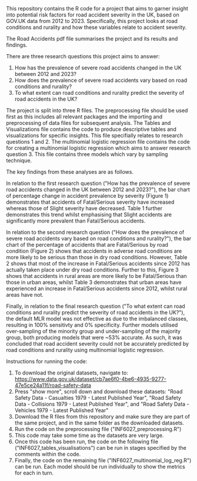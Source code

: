 This repository contains the R code for a project that aims to garner insight into potential risk factors for road accident severity in the UK, based on GOV.UK data from 2012 to 2023. Specifically, this project looks at road conditions and rurality and how these variables relate to accident severity. 

The Road Accidents pdf file summarises the project and its results and findings.

There are three research questions this project aims to answer:
  1.	How has the prevalence of severe road accidents changed in the UK between 2012 and 2023?
  2.	How does the prevalence of severe road accidents vary based on road conditions and rurality?
  3.	To what extent can road conditions and rurality predict the severity of road accidents in the UK?

The project is split into three R files. The preprocessing file should be used first as this includes all relevant packages and the importing and preprocessing of data files for subsequent analysis. The Tables and Visualizations file contains the code to produce descriptive tables and visualizations for specific insights. This file specifially relates to research questions 1 and 2. The multinomial logistic regression file contains the code for creating a multinomial logistic regression which aims to answer research question 3. This file contains three models which vary by sampling technique.

The key findings from these analyses are as follows.

In relation to the first research question ("How has the prevalence of severe road accidents changed in the UK between 2012 and 2023?"), the bar chart of percentage change in accident prevalence by severity (Figure 1) demonstrates that accidents of Fatal/Serious severity have increased whereas those of Slight severity have decreased. Table 1 further demonstrates this trend whilst emphasising that Slight accidents are significantly more prevalent than Fatal/Serious accidents. 

In relation to the second research question ("How does the prevalence of severe road accidents vary based on road conditions and rurality?"), the bar chart of the percentage of accidents that are Fatal/Serious by road condition (Figure 2) shows that accidents in adverse road conditions are more likely to be serious than those in dry road conditions. However, Table 2 shows that most of the increase in Fatal/Serious accidents since 2012 has actually taken place under dry road conditions. Further to this, Figure 3 shows that accidents in rural areas are more likely to be Fatal/Serious than those in urban areas, whilst Table 3 demonstrates that urban areas have experienced an increase in Fatal/Serious accidents since 2012, whilst rural areas have not.

Finally, in relation to the final research question ("To what extent can road conditions and rurality predict the severity of road accidents in the UK?"), the default MLR model was not effective as due to the imbalanced classes, resulting in 100% sensitivty and 0% specificity. Further models utilised over-sampling of the minority group and under-sampling of the majority group, both producing models that were ~53% accurate. As such, it was concluded that road accident severity could not be accurately predicted by road conditions and rurality using multinomial logistic regression.

Instructions for running the code:
1. To download the original datasets, navigate to: https://www.data.gov.uk/dataset/cb7ae6f0-4be6-4935-9277-47e5ce24a11f/road-safety-data
2. Press "show more", scroll down and download these datasets: "Road Safety Data - Casualties 1979 - Latest Published Year", "Road Safety Data - Collisions 1979 - Latest Published Year", and "Road Safety Data - Vehicles 1979 - Latest Published Year"
3. Download the R files from this repository and make sure they are part of the same project, and in the same folder as the downloaded datasets.
4. Run the code on the preprocessing file ("INF6027_preprocessing.R")
5. This code may take some time as the datasets are very large.
6. Once this code has been run, the code on the following file ("INF6027_tables_visualisations") can be run in stages specified by the comments within the code.
7. Finally, the code on the remaining file ("INF6027_multinomial_log_reg.R") can be run. Each model should be run individually to show the metrics for each in turn.
